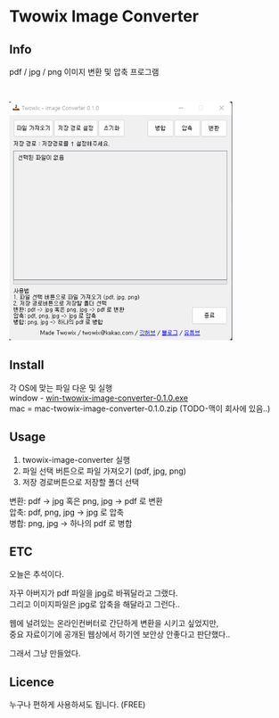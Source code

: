 # Twowix Image Converter

## Info
pdf / jpg / png 이미지 변환 및 압축 프로그램   
   
   
<img src="preview_img/0.1.0.png" width="400px" style="margin-top:30px" alt="twowix image converter"></img>

## Install
각 OS에 맞는 파일 다운 및 실행  
window - [win-twowix-image-converter-0.1.0.exe](https://github.com/twowix/twowix-image-converter/releases/download/0.1.0/win-twowix-image-converter-0.1.0.exe)  
mac = mac-twowix-image-converter-0.1.0.zip (TODO-맥이 회사에 있음..)

## Usage
1. twowix-image-converter 실행
2. 파일 선택 버튼으로 파일 가져오기 (pdf, jpg, png)
3. 저장 경로버튼으로 저장할 폴더 선택  

변환: pdf -> jpg 혹은 png, jpg -> pdf 로 변환    
압축: pdf, png, jpg -> jpg 로 압축  
병합: png, jpg -> 하나의 pdf 로 병합  

## ETC
오늘은 추석이다.  

자꾸 아버지가 pdf 파일을 jpg로 바꿔달라고 그랬다.  
그리고 이미지파일은 jpg로 압축을 해달라고 그런다..

웹에 널려있는 온라인컨버터로 간단하게 변환을 시키고 싶었지만,  
중요 자료이기에 공개된 웹상에서 하기엔 보안상 안좋다고 판단했다..

그래서 그냥 만들었다.

## Licence
누구나 편하게 사용하셔도 됩니다. (FREE)
